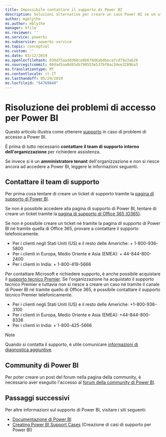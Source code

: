 ```yaml
---
title: Impossibile contattare il supporto di Power BI
description: Soluzioni alternative per creare un caso Power BI se un utente non può accedere
author: mgblythe
ms.author: mblythe
manager: kfile
ms.reviewer: ''
ms.service: powerbi
ms.subservice: powerbi-service
ms.topic: conceptual
ms.custom: ''
ms.date: 03/12/2019
ms.openlocfilehash: 830d75aaddd60ce0b678d6abdbeca7cd79a3ab28
ms.sourcegitcommit: 60dad5aa0d85db790553e537bf8ac34ee3289ba3
ms.translationtype: MT
ms.contentlocale: it-IT
ms.lasthandoff: 05/29/2019
ms.locfileid: "64769840"
---
```

# <a name="troubleshooting-sign-in-issues-for-power-bi"></a>Risoluzione dei problemi di accesso per Power BI

Questo articolo illustra come ottenere [supporto](https://powerbi.microsoft.com/support/) in caso di problemi di accesso a Power BI.

È prima di tutto necessario **contattare il team di supporto interno dell'organizzazione** per richiedere assistenza.

Se invece si è un **amministratore tenant** dell'organizzazione e non si riesce ancora ad accedere a Power BI, leggere le informazioni seguenti.

## <a name="engage-the-support-team"></a>Contattare il team di supporto

Per prima cosa tentare di creare un ticket di supporto tramite la [pagina di supporto di Power BI](https://powerbi.microsoft.com/en-us/support/).

Se non è possibile accedere alla pagina di supporto di Power BI, tentare di creare un ticket tramite la [pagina di supporto di Office 365 (O365)](https://support.office.com/home/contact).

Se non è possibile creare un ticket né tramite la pagina di supporto di Power BI né tramite quella di Office 365, provare a contattare il supporto telefonicamente.

* Per i clienti negli Stati Uniti (US) e il resto delle Americhe: + 1-800-936-5800
* Per i clienti in Europa, Medio Oriente e Asia (EMEA): + 44-844-800-2400
* Per i clienti in India: + 1-800-419-5666

Per contattare Microsoft e richiedere supporto, è anche possibile acquistare il [supporto tecnico Premier](https://support.microsoft.com/premier). Se l'organizzazione ha acquistato il supporto tecnico Premier e tuttavia non si riesce a creare un caso né tramite il canale di Power BI né tramite quello di Office 365, è possibile contattare il supporto tecnico Premier telefonicamente.

* Per i clienti negli Stati Uniti (US) e il resto delle Americhe: +1-800-936-3100
* Per i clienti in Europa, Medio Oriente e Asia (EMEA): +44-844-800-8338
* Per i clienti in India: + 1-800-425-5666

> [!Note]
> Quando si contatta il supporto, è utile comunicare [informazioni di diagnostica aggiuntive](service-admin-capturing-additional-diagnostic-information-for-power-bi.md).

## <a name="power-bi-community"></a>Community di Power BI

Per poter creare un post del forum nella pagina della community, è necessario aver eseguito l'accesso al [forum della community di Power BI](https://community.powerbi.com/).

## <a name="next-steps"></a>Passaggi successivi

Per altre informazioni sul supporto di Power BI, visitare i siti seguenti:

* [Documentazione di Power BI](https://docs.microsoft.com/power-bi/)
* [Creating Power BI Support Cases](https://blogs.msdn.microsoft.com/charles_sterling/2017/12/01/creating-power-bi-support-cases/) (Creazione di casi di supporto per Power BI)